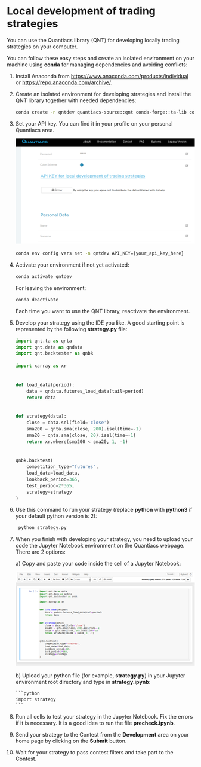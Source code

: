 # Local development of trading strategies

You can use the Quantiacs library (QNT) for developing locally trading strategies on your computer.

You can follow these easy steps and create an isolated environment on your machine using **conda** for managing dependencies and avoiding conflicts:

1. Install Anaconda from https://www.anaconda.com/products/individual or https://repo.anaconda.com/archive/.
2. Create an isolated environment for developing strategies and install the QNT library together with needed dependencies:
    ```bash
    conda create -n qntdev quantiacs-source::qnt conda-forge::ta-lib conda-forge::dash=1.18 python=3.7
    ```
3. Set your API key. You can find it in your profile on your personal Quantiacs area.

   ![key](./pictures/key.png)

    ```bash
    conda env config vars set -n qntdev API_KEY={your_api_key_here}
    ```

4. Activate your environment if not yet activated:
   ```bash
   conda activate qntdev
   ```
   For leaving the environment:
   ```bash
   conda deactivate
   ```
   Each time you want to use the QNT library, reactivate the environment.


5. Develop your strategy using the IDE you like. A good starting point is represented by the following **strategy.py** file:

   ```python
   import qnt.ta as qnta
   import qnt.data as qndata
   import qnt.backtester as qnbk
   
   import xarray as xr
   
   
   def load_data(period):
       data = qndata.futures_load_data(tail=period)
       return data
   
   
   def strategy(data):
       close = data.sel(field='close')
       sma200 = qnta.sma(close, 200).isel(time=-1)
       sma20 = qnta.sma(close, 20).isel(time=-1)
       return xr.where(sma200 < sma20, 1, -1)
   
   
   qnbk.backtest(
       competition_type="futures",
       load_data=load_data,
       lookback_period=365,
       test_period=2*365,
       strategy=strategy
   )
   ```

6. Use this command to run your strategy (replace **python** with **python3** if your default python version is 2):
   ```bash
    python strategy.py
   ```

7. When you finish with developing your strategy, you need to upload 
your code the Jupyter Notebook environment on the Quantiacs webpage. There are 2 options:

    a) Copy and paste your code inside the cell of a Jupyter Notebook:
    
    ![nb](./pictures/notebook.png)

    b) Upload your python file (for example, **strategy.py**) in your Jupyter environment root directory and type in **strategy.ipynb**:

       ```python
       import strategy
       ```

8. Run all cells to test your strategy in the Jupyter Notebook. Fix the errors if it is necessary. It is a good idea to run the file **precheck.ipynb**. 

9. Send your strategy to the Contest from the **Development** area on your home page by clicking on the **Submit** button.

10. Wait for your strategy to pass contest filters and take part to the Contest.
